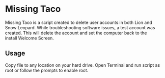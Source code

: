 Missing Taco
=============

Missing Taco is a script created to delete user accounts in both Lion and Snow Leopard. While troubleshooting software issues, a test account was created. This will delete the account and set the computer back to the install Welcome Screen.

Usage
-------
Copy file to any location on your hard drive. Open Terminal and run script as root or follow the prompts to enable root.
